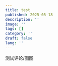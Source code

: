 ```yaml
---
title: test
published: 2025-05-18
description: ''
image: ''
tags: []
category: ''
draft: false 
lang: ''
---
```


测试评论/图图

<!-- giscus评论 -->
<script src="https://giscus.app/client.js"
        data-repo="anfevs/giscus"
        data-repo-id="R_kgDOOsE2BQ"
        data-category="Announcements"
        data-category-id="DIC_kwDOOsE2Bc4CqS-N"
        data-mapping="pathname"
        data-strict="0"
        data-reactions-enabled="1"
        data-emit-metadata="0"
        data-input-position="bottom"
        data-theme="preferred_color_scheme"
        data-lang="zh-CN"
        crossorigin="anonymous"
        async>
</script>